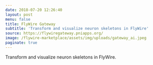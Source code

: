 ```yaml
---
date: 2018-07-20 12:26:40
layout: post
menu: false
title: FlyWire Gateway
subtitle: 'Transform and visualize neuron skeletons in FlyWire'
source: https://flywiregateway.pniapps.org/
image: /flywire-marketplace/assets/img/uploads/gateway_ai.jpeg
paginate: true
---
```

Transform and visualize neuron skeletons in FlyWire.